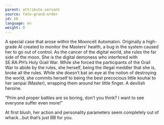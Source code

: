 ```yaml
---
parent: attribute.servant
source: fate-grand-order
id: bb
language: en
weight: 0
---
```


A special case that arose within the Mooncell Automaton. Originally a high-grade AI created to monitor the Masters’ health, a bug in the system caused her to go out of control.
As the cancer of the digital world, she rules the far side of the moon. She is the digital demoness who interfered with SE.RA.PH’s Holy Grail War. While she forced the participants of the Grail War to abide by the rules, she herself, being the illegal meddler that she is, broke all the rules.
While she doesn’t bat an eye at the notion of destroying the world, she commits herself to being the best precocious little kouhai to her senpai (Master), wrapping them around her little finger. A devilish heroine.

“Prim and proper battles are so boring, don’t you think? I want to see everyone suffer even more!”

At first blush, her action and personality parameters seem completely out of whack…but that’s just BB for you.
